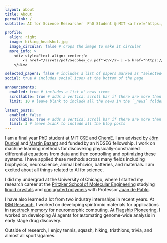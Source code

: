```yaml
---
layout: about
title: About
permalink: /
subtitle: AI for Science Researcher. PhD Student @ MIT <a href="https://cse.mit.edu//">CSE</a> + <a href="https://cheme.mit.edu//">ChemE</a>.

profile:
  align: right
  image: hiking_headshot.jpg
  image_circular: false # crops the image to make it circular
  more_info: >
    <div style="text-align: center;">
        <a href="/assets/pdf/aecohen_cv.pdf">CV</a> | <a href="https://scholar.google.com/citations?user=89drxM4AAAAJ&hl=en">Scholar</a> | <a href="https://www.linkedin.com/in/alexander-e-cohen/">LinkedIn</a>
    </div>

selected_papers: false # includes a list of papers marked as "selected={true}"
social: true # includes social icons at the bottom of the page

announcements:
  enabled: true # includes a list of news items
  scrollable: true # adds a vertical scroll bar if there are more than 3 news items
  limit: 10 # leave blank to include all the news in the `_news` folder

latest_posts:
  enabled: false
  scrollable: true # adds a vertical scroll bar if there are more than 3 new posts items
  limit: 3 # leave blank to include all the blog posts
---
```


I am a final year PhD student at MIT [CSE](https://cse.mit.edu//) and [ChemE](https://cheme.mit.edu//).
I am advised by [Jörn Dunkel](https://math.mit.edu/~dunkel/) and [Martin Bazant](https://cheme.mit.edu/profile/martin-z-bazant/) and funded by an NDSEG fellowship.
I work on machine learning methods for discovering physically-constrained differential equations from data and then controlling and optimizing these systems. I have applied these methods across many fields including biophysics, neuroscience, animal behavior, batteries, and materials.
I am excited about all things related to AI for science.

I did my undergrad at the University of Chicago, where I started my research career at the [Pritzker School of Molecular Engineering](https://pme.uchicago.edu/) studying [liquid crystals](https://en.wikipedia.org/wiki/Liquid_crystal) and [conjugated polymers](https://en.wikipedia.org/wiki/Conductive_polymer) with Professor [Juan de Pablo](https://engineering.nyu.edu/faculty/juan-de-pablo).

I have also learned a lot from two industry internships in recent years.
At [IBM Research](https://research.ibm.com/), I worked on developing spintronic materials for applications in [racetrack memory](https://en.wikipedia.org/wiki/Racetrack_memory) for neuromorphic computing.
At [Flagship Pioneering](https://www.flagshippioneering.com/), I worked on developing AI agents for automating genome-wide analysis in early stage drug discovery.

Outside of research, I enjoy tennis, squash, hiking, triathlons, trivia, and almost all sports/games.


